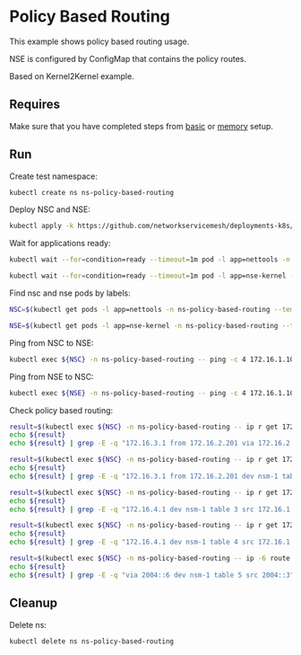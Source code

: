# Policy Based Routing

This example shows policy based routing usage.

NSE is configured by ConfigMap that contains the policy routes.

Based on Kernel2Kernel example.

## Requires

Make sure that you have completed steps from [basic](../../basic) or [memory](../../memory) setup.

## Run

Create test namespace:
```bash
kubectl create ns ns-policy-based-routing
```

Deploy NSC and NSE:
```bash
kubectl apply -k https://github.com/networkservicemesh/deployments-k8s/examples/features/policy-based-routing?ref=562c4f9383ab2a2526008bd7ebace8acf8b18080
```

Wait for applications ready:
```bash
kubectl wait --for=condition=ready --timeout=1m pod -l app=nettools -n ns-policy-based-routing
```
```bash
kubectl wait --for=condition=ready --timeout=1m pod -l app=nse-kernel -n ns-policy-based-routing
```

Find nsc and nse pods by labels:
```bash
NSC=$(kubectl get pods -l app=nettools -n ns-policy-based-routing --template '{{range .items}}{{.metadata.name}}{{"\n"}}{{end}}')
```
```bash
NSE=$(kubectl get pods -l app=nse-kernel -n ns-policy-based-routing --template '{{range .items}}{{.metadata.name}}{{"\n"}}{{end}}')
```

Ping from NSC to NSE:
```bash
kubectl exec ${NSC} -n ns-policy-based-routing -- ping -c 4 172.16.1.100
```

Ping from NSE to NSC:
```bash
kubectl exec ${NSE} -n ns-policy-based-routing -- ping -c 4 172.16.1.101
```

Check policy based routing:
```bash
result=$(kubectl exec ${NSC} -n ns-policy-based-routing -- ip r get 172.16.3.1 from 172.16.2.201 ipproto tcp dport 6666)
echo ${result}
echo ${result} | grep -E -q "172.16.3.1 from 172.16.2.201 via 172.16.2.200 dev nsm-1 table 1"
```

```bash
result=$(kubectl exec ${NSC} -n ns-policy-based-routing -- ip r get 172.16.3.1 from 172.16.2.201 ipproto tcp sport 5555)
echo ${result}
echo ${result} | grep -E -q "172.16.3.1 from 172.16.2.201 dev nsm-1 table 2"
```

```bash
result=$(kubectl exec ${NSC} -n ns-policy-based-routing -- ip r get 172.16.4.1 ipproto udp dport 6666)
echo ${result}
echo ${result} | grep -E -q "172.16.4.1 dev nsm-1 table 3 src 172.16.1.101"
```

```bash
result=$(kubectl exec ${NSC} -n ns-policy-based-routing -- ip r get 172.16.4.1 ipproto udp dport 6668)
echo ${result}
echo ${result} | grep -E -q "172.16.4.1 dev nsm-1 table 4 src 172.16.1.101"
```

```bash
result=$(kubectl exec ${NSC} -n ns-policy-based-routing -- ip -6 route get 2004::5 from 2004::3 ipproto udp dport 5555)
echo ${result}
echo ${result} | grep -E -q "via 2004::6 dev nsm-1 table 5 src 2004::3"
```

## Cleanup

Delete ns:
```bash
kubectl delete ns ns-policy-based-routing
```
